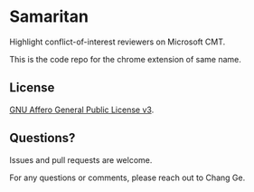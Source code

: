 # Samaritan

Highlight conflict-of-interest reviewers on Microsoft CMT.

This is the code repo for the chrome extension of same name.

## License

[GNU Affero General Public License v3](LICENSE).

## Questions?

Issues and pull requests are welcome.

For any questions or comments, please reach out to Chang Ge.
